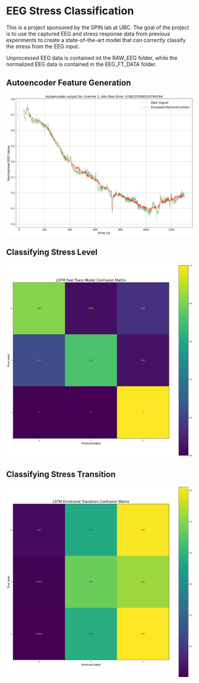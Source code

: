 # EEG Stress Classification 

This is a project sponsored by the SPIN lab at UBC. The goal of the project is to use the captured EEG and stress response data from previous experiments
to create a state-of-the-art model that can correctly classify the stress from the EEG input.

Unprocessed EEG data is contained int the RAW_EEG folder, while the normalized EEG data is contained in the EEG_FT_DATA folder.

## Autoencoder Feature Generation
![Autoencoder-subject-9](results/subject_9_EEG_channel_1_raw.png)

## Classifying Stress Level
![stress-level-subject-9](results/subject_9_EEG_encoded_labels_100ms_8_features_3_classes.png)

## Classifying Stress Transition
![stress-transition-subject-9](results/subject_9_EEG_encoded_transitions_100ms_8_features.png)
